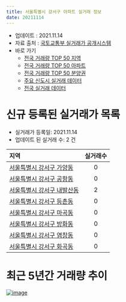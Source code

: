 ```yaml
---
title: 서울특별시 강서구 아파트 실거래 정보
date: 20211114
---
```


* 업데이트 : 2021.11.14
* 자료 출처 : [국토교통부 실거래가 공개시스템](http://rt.molit.go.kr)
* 바로 가기
    * [전국 거래량 TOP 50 지역](https://apt-info.github.io/apt-trade-info/tr)
    * [전국 거래량 TOP 50 아파트](https://apt-info.github.io/apt-trade-info/ta)
    * [전국 거래량 TOP 50 분양권](https://apt-info.github.io/apt-trade-info/tb)
    * [주요 신도시 실거래 데이터](https://apt-info.github.io/apt-trade-info/newtown)
    * [전국 실거래 데이터](https://apt-info.github.io/apt-trade-info/all)



<script async src="https://pagead2.googlesyndication.com/pagead/js/adsbygoogle.js"></script>
<!-- 기본광고 -->
<ins class="adsbygoogle"
     style="display:block"
     data-ad-client="ca-pub-1142216861245946"
     data-ad-slot="4805727019"
     data-ad-format="auto"
     data-full-width-responsive="true"></ins>
<script>
     (adsbygoogle = window.adsbygoogle || []).push({});
</script>


# 신규 등록된 실거래가 목록

* 실거래가 등록일: 2021.11.14
* 업데이트 된 실거래 수: 2 건


|지역|실거래수|
|:---|:---:|
|[서울특별시 강서구 가양동](https://apt-info.github.io/apt-trade-info/r198)|0|
|[서울특별시 강서구 공항동](https://apt-info.github.io/apt-trade-info/r201)|0|
|[서울특별시 강서구 내발산동](https://apt-info.github.io/apt-trade-info/r200)|2|
|[서울특별시 강서구 등촌동](https://apt-info.github.io/apt-trade-info/r196)|0|
|[서울특별시 강서구 마곡동](https://apt-info.github.io/apt-trade-info/r199)|0|
|[서울특별시 강서구 방화동](https://apt-info.github.io/apt-trade-info/r202)|0|
|[서울특별시 강서구 염창동](https://apt-info.github.io/apt-trade-info/r195)|0|
|[서울특별시 강서구 화곡동](https://apt-info.github.io/apt-trade-info/r197)|0|



<script async src="https://pagead2.googlesyndication.com/pagead/js/adsbygoogle.js"></script>
<!-- 기본광고 -->
<ins class="adsbygoogle"
     style="display:block"
     data-ad-client="ca-pub-1142216861245946"
     data-ad-slot="4805727019"
     data-ad-format="auto"
     data-full-width-responsive="true"></ins>
<script>
     (adsbygoogle = window.adsbygoogle || []).push({});
</script>


# 최근 5년간 거래량 추이


<div style="width:100%;">
    <canvas id="deal_progress" height="200"></canvas>
</div>

<script>
new Chart(document.getElementById("deal_progress"), {
    type: 'line',
    data: {
        labels: ['16.01','16.02','16.03','16.04','16.05','16.06','16.07','16.08','16.09','16.10','16.11','16.12','17.01','17.02','17.03','17.04','17.05','17.06','17.07','17.08','17.09','17.10','17.11','17.12','18.01','18.02','18.03','18.04','18.05','18.06','18.07','18.08','18.09','18.10','18.11','18.12','19.01','19.02','19.03','19.04','19.05','19.06','19.07','19.08','19.09','19.10','19.11','19.12','20.01','20.02','20.03','20.04','20.05','20.06','20.07','20.08','20.09','20.10','20.11','20.12','21.01','21.02','21.03','21.04','21.05','21.06','21.07','21.08','21.09','21.10','21.11'],
        datasets: [{
            label: '매매/분양권',
            data: [280,457,797,934,906,977,843,718,594,685,321,233,201,296,528,460,827,916,992,290,299,368,401,453,653,721,705,282,328,299,484,1070,315,167,78,83,78,74,117,142,199,304,375,300,328,596,587,673,434,470,254,188,329,1153,974,414,315,335,462,436,327,258,210,243,383,300,382,322,150,100,5],
            borderColor: "rgba(66, 133, 243, 1)",
            backgroundColor: "rgba(66, 133, 243, 0.05)",
            borderWidth: 1,
            pointRadius: 0,
            fill: false,
            lineTension: 0
        },{
            label: '전/월세',
            data: [750,816,900,813,771,855,1179,1272,881,1043,834,739,658,902,843,726,757,808,803,752,742,649,717,763,756,712,982,676,694,788,1018,1061,838,1058,891,755,800,835,867,739,812,809,836,804,644,820,809,975,788,1104,906,830,833,1010,1559,1382,1245,883,879,709,742,817,846,1183,938,946,899,1176,671,893,174],
            borderColor: "rgba(255, 90, 0, 1)",
            backgroundColor: "rgba(255, 90, 0, 0.05)",
            borderWidth: 1,
            pointRadius: 0,
            fill: false,
            lineTension: 0
        },{
            label: '합계',
            data: [1030,1273,1697,1747,1677,1832,2022,1990,1475,1728,1155,972,859,1198,1371,1186,1584,1724,1795,1042,1041,1017,1118,1216,1409,1433,1687,958,1022,1087,1502,2131,1153,1225,969,838,878,909,984,881,1011,1113,1211,1104,972,1416,1396,1648,1222,1574,1160,1018,1162,2163,2533,1796,1560,1218,1341,1145,1069,1075,1056,1426,1321,1246,1281,1498,821,993,179],
            borderColor: "rgba(0, 0, 0, 1)",
            backgroundColor: "rgba(0, 0, 0, 0.03)",
            borderWidth: 0.1,
            pointRadius: 0,
            fill: true,
            lineTension: 0
        }
        ]
    },
    options: {
        responsive: true,
        title: {
            display: false
        },
        tooltips: {
            mode: 'index',
            intersect: false
        },
        hover: {
            mode: 'nearest',
            intersect: true
        },
        scales: {
            xAxes: [{
                display: true,
                scaleLabel: {
                    display: true,
                    labelString: '년/월'
                }
            }],
            yAxes: [{
                display: true,
                ticks: {
                    suggestedMin: 0,
                },
                scaleLabel: {
                    display: true,
                    labelString: '실거래 수'
                }
            }]
        }
    }
});

</script>


[![image](https://apt-info.github.io/images/2020-01-03-apt-trade-info/1024x500.png)](https://play.google.com/store/apps/details?id=com.aptinfo.apttradeinfo)

